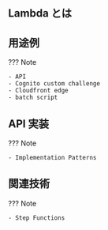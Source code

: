 ## Lambda とは

## 用途例

??? Note

    - API
    - Cognito custom challenge
    - Cloudfront edge
    - batch script

## API 実装

??? Note

    - Implementation Patterns

## 関連技術

??? Note

    - Step Functions
